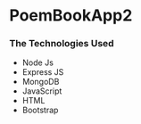 # PoemBookApp2

<h3>The Technologies Used</h3>
<ul>
<li>Node Js</li>
<li>Express JS</li>
<li>MongoDB</li>
<li>JavaScript</li>
<li>HTML</li>
<li>Bootstrap</li>
</ul>